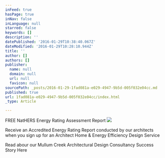 ```yaml
---
inFeed: true
hasPage: true
inNav: false
inLanguage: null
starred: false
keywords: []
description: ''
datePublished: '2016-01-29T10:38:40.067Z'
dateModified: '2016-01-29T10:28:10.944Z'
title: ''
author: []
authors: []
publisher:
  name: null
  domain: null
  url: null
  favicon: null
sourcePath: _posts/2016-01-29-1fad081a-e029-4947-9b5d-005f032e04cc.md
published: true
url: 1fad081a-e029-4947-9b5d-005f032e04cc/index.html
_type: Article

---
```

FREE NatHERS Energy Rating Assessment Report
![](https://the-grid-user-content.s3-us-west-2.amazonaws.com/63e6c73e-07fa-4f7c-b134-ebd99779a5cf.png)

Receive an Accredited Energy Rating Report conducted by our architects when you sign up for an Architect Home & Energy Efficiency Design Service

Read abour our Mullum Creek Architectural Design Consultancy Success Story Here